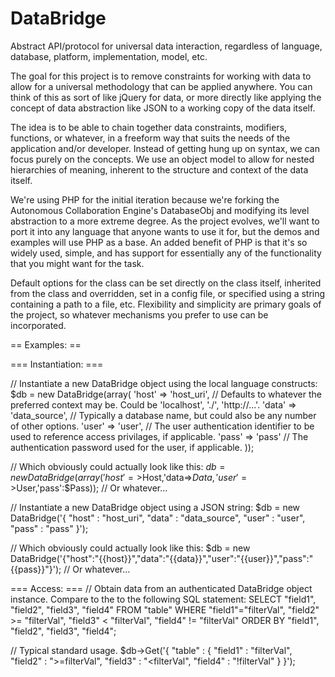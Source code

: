DataBridge
==========

Abstract API/protocol for universal data interaction, regardless of language, database, platform, implementation, model, etc.

The goal for this project is to remove constraints for working with data to allow for a universal methodology that can be applied anywhere.  You can think of this as sort of like jQuery for data, or more directly like applying the concept of data abstraction like JSON to a working copy of the data itself.

The idea is to be able to chain together data constraints, modifiers, functions, or whatever, in a freeform way that suits the needs of the application and/or developer.  Instead of getting hung up on syntax, we can focus purely on the concepts.  We use an object model to allow for nested hierarchies of meaning, inherent to the structure and context of the data itself.

We're using PHP for the initial iteration because we're forking the Autonomous Collaboration Engine's DatabaseObj and modifying its level abstraction to a more extreme degree.  As the project evolves, we'll want to port it into any language that anyone wants to use it for, but the demos and examples will use PHP as a base.  An added benefit of PHP is that it's so widely used, simple, and has support for essentially any of the functionality that you might want for the task.

Default options for the class can be set directly on the class itself, inherited from the class and overridden, set in a config file, or specified using a string containing a path to a file, etc.  Flexibility and simplicity are primary goals of the project, so whatever mechanisms you prefer to use can be incorporated. 



== Examples: ==


=== Instantiation: ===

// Instantiate a new DataBridge object using the local language constructs:
$db = new DataBridge(array(
  'host' => 'host_uri',  // Defaults to whatever the preferred context may be. Could be 'localhost', './', 'http://...'.
  'data' => 'data_source',  // Typically a database name, but could also be any number of other options.
  'user' => 'user',  // The user authentication identifier to be used to reference access privilages, if applicable. 
  'pass' => 'pass'  // The authentication password used for the user, if applicable.
));

// Which obviously could actually look like this:
$db = new DataBridge(array('host'=>$Host,'data=>$Data,'user'=>$User,'pass':$Pass));  // Or whatever...


// Instantiate a new DataBridge object using a JSON string:
$db = new DataBridge('{
  "host" : "host_uri",
  "data" : "data_source",
  "user" : "user",
  "pass" : "pass"
}');

// Which obviously could actually look like this:
$db = new DataBridge('{"host":"{{host}}","data":"{{data}}","user":"{{user}}","pass":"{{pass}}"}');  // Or whatever...


=== Access: ===
// Obtain data from an authenticated DataBridge object instance. Compare to the to the following SQL statement:
SELECT "field1", "field2", "field3", "field4"
    FROM "table"
    WHERE "field1"="filterVal",
      "field2" >= "filterVal",
      "field3" < "filterVal",
      "field4" != "filterVal"
    ORDER BY "field1", "field2", "field3", "field4";


// Typical standard usage.
$db->Get('{
  "table" : {
    "field1" : "filterVal",
    "field2" : ">=filterVal",
    "field3" : "<filterVal",
    "field4" : "!filterVal"
  }
}');





